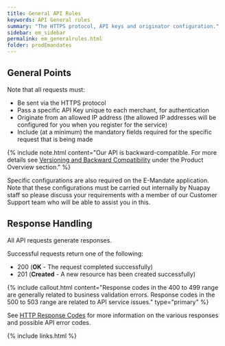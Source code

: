 ```yaml
---
title: General API Rules
keywords: API General rules
summary: "The HTTPS protocol, API keys and originator configuration."
sidebar: em_sidebar
permalink: em_generalrules.html
folder: prodEmandates
---
```


## General Points

<p>Note that all requests must:</p>

* Be sent via the HTTPS protocol
* Pass a specific API Key unique to each merchant, for authentication
* Originate from an allowed IP address (the allowed IP addresses will be configured for you when you register for the service)
* Include (at a minimum) the mandatory fields required for the specific request that is being made

{% include note.html content="Our API is backward-compatible. For more details see [Versioning and Backward Compatibility](prod_versioning.html) under the Product Overview section." %}

<p>Specific configurations are also required on the E-Mandate application. Note that these configurations must be carried out internally by Nuapay staff so please discuss your requirements with a member of our Customer Support team who will be able to assist you in this.</p>

## Response Handling

<p>All API requests generate responses.</p>

<p>Successful requests return one of the following:</p>

* 200 (<b>OK</b> - The request completed successfully)
* 201 (<b>Created</b> - A new resource has been created successfully)

{% include callout.html content="Response codes in the 400 to 499 range are generally related to business validation errors. Response codes in the 500 to 503 range are related to API service issues." type="primary" %} 

See [HTTP Response Codes](em_httpreasons.html) for more information on the various responses and possible API error codes.



{% include links.html %}
